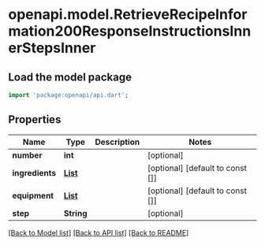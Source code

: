 # openapi.model.RetrieveRecipeInformation200ResponseInstructionsInnerStepsInner

## Load the model package
```dart
import 'package:openapi/api.dart';
```

## Properties
Name | Type | Description | Notes
------------ | ------------- | ------------- | -------------
**number** | **int** |  | [optional] 
**ingredients** | [**List<RetrieveRecipeInformation200ResponseInstructionsInnerStepsInnerIngredientsInner>**](RetrieveRecipeInformation200ResponseInstructionsInnerStepsInnerIngredientsInner.md) |  | [optional] [default to const []]
**equipment** | [**List<RetrieveRecipeInformation200ResponseInstructionsInnerStepsInnerIngredientsInner>**](RetrieveRecipeInformation200ResponseInstructionsInnerStepsInnerIngredientsInner.md) |  | [optional] [default to const []]
**step** | **String** |  | [optional] 

[[Back to Model list]](../README.md#documentation-for-models) [[Back to API list]](../README.md#documentation-for-api-endpoints) [[Back to README]](../README.md)


